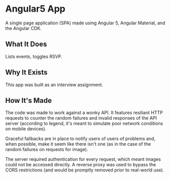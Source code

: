 # Angular5 App

A single page application (SPA) made using Angular 5, Angular Material, and the Angular CDK.

## What It Does

Lists events, toggles RSVP.

## Why It Exists

This app was built as an interview assignment.

## How It's Made

The code was made to work against a wonky API. It features resiliant HTTP requests to counter the random failures and invalid responses of the API server (according to legend, it's meant to simulate poor network conditions on mobile devices). 

Graceful fallbacks are in place to notify users of users of problems and, when possible, make it seem like there isn't one (as in the case of the random failures on requests for image).

The server required authentication for every request, which meant images could not be accessed directly. A reverse proxy was used to bypass the CORS restrictions (and would be promptly removed prior to real-world use).